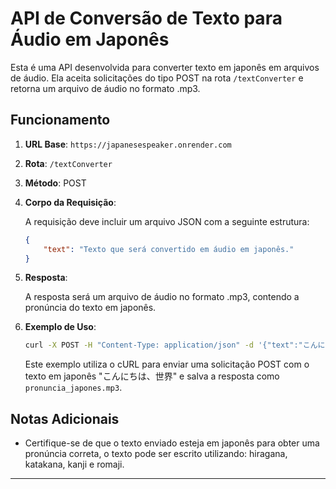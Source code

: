 # API de Conversão de Texto para Áudio em Japonês

Esta é uma API desenvolvida para converter texto em japonês em arquivos de áudio. Ela aceita solicitações do tipo POST na rota `/textConverter` e retorna um arquivo de áudio no formato .mp3.

## Funcionamento

1. **URL Base**: `https://japanesespeaker.onrender.com`

2. **Rota**: `/textConverter`

3. **Método**: POST

4. **Corpo da Requisição**:

   A requisição deve incluir um arquivo JSON com a seguinte estrutura:
   ```json
   {
       "text": "Texto que será convertido em áudio em japonês."
   }
   ```

5. **Resposta**:

   A resposta será um arquivo de áudio no formato .mp3, contendo a pronúncia do texto em japonês.

6. **Exemplo de Uso**:

   ```bash
   curl -X POST -H "Content-Type: application/json" -d '{"text":"こんにちは、世界"}' https://japanesespeaker.onrender.com/textConverter --output pronuncia_japones.mp3
   ```

   Este exemplo utiliza o cURL para enviar uma solicitação POST com o texto em japonês "こんにちは、世界" e salva a resposta como `pronuncia_japones.mp3`.

## Notas Adicionais

- Certifique-se de que o texto enviado esteja em japonês para obter uma pronúncia correta, o texto pode ser escrito utilizando: hiragana, katakana, kanji e romaji.

---
